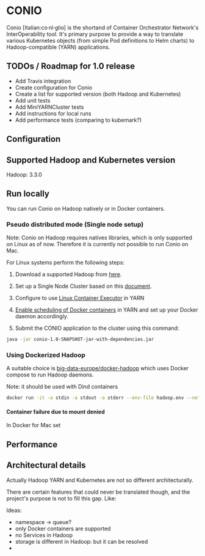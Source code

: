 # CONIO

<!--
TODO: CONIO LOGO??
-->

Conio \[Italian:co·nì·glio\] is the shortand of Container Orchestrator Network's InterOperability tool.
It's primary purpose to provide a way to translate various Kubernetes objects (from simple Pod definitions to Helm charts) to Hadoop-compatible (YARN) applications.

## TODOs / Roadmap for 1.0 release

- Add Travis integration
- Create configuration for Conio
- Create a list for supported version (both Hadoop and Kubernetes)
- Add unit tests
- Add MiniYARNCluster tests
- Add instructions for local runs
- Add performance tests (comparing to kubemark?)

## Configuration

<!--
TODO: write this part

we probably need these configurations:
- what queue should the app be placed in?
  this can be something like: static:"root.conio" or dynamic:"root."+namespace
-
-->

## Supported Hadoop and Kubernetes version

Hadoop: 3.3.0

## Run locally

You can run Conio on Hadoop natively or in Docker containers. 

### Pseudo distributed mode (Single node setup)

Note: Conio on Hadoop requires natives libraries, which is only supported on Linux as of now. 
Therefore it is currently not possible to run Conio on Mac.

For Linux systems perform the following steps:

1. Download a supported Hadoop from [here](https://archive.apache.org/dist/hadoop/common/hadoop-3.3.0/hadoop-3.3.0.tar.gz).

1. Set up a Single Node Cluster based on this [document](https://hadoop.apache.org/docs/current/hadoop-project-dist/hadoop-common/SingleCluster.html).

1. Configure to use [Linux Container Executor](https://hadoop.apache.org/docs/r3.3.0/hadoop-yarn/hadoop-yarn-site/SecureContainer.html#Linux_Secure_Container_Executor) in YARN

1. [Enable scheduling of Docker containers](https://hadoop.apache.org/docs/r3.3.0/hadoop-yarn/hadoop-yarn-site/DockerContainers.html) in YARN and set up your Docker daemon accordingly.

1. Submit the CONIO application to the cluster using this command:
```bash
java -jar conio-1.0-SNAPSHOT-jar-with-dependencies.jar
```

### Using Dockerized Hadoop

A suitable choice is [big-data-europe/docker-hadoop](https://github.com/big-data-europe/docker-hadoop) which uses Docker compose to run Hadoop daemons.

Note: it should be used with Dind containers

```bash
docker run -it -a stdin -a stdout -a stderr --env-file hadoop.env --network docker-hadoop_default -v $(PWD)/conio:/conio conio/base:master -- sudo -u conio java -jar /conio/conio-1.0-SNAPSHOT-jar-with-dependencies.jar -yaml /conio/pod.yaml --queue default
```

#### Container failure due to mount denied

In Docker for Mac set 

## Performance

<!--
TODO: might be interesting to compare on some samples
note: this number does not imply anything
-->

## Architectural details

Actually Hadoop YARN and Kubernetes are not so different architecturally.

There are certain features that could never be translated though, and the project's purpose is not to fill this gap.
Like: <!-- TODO: fill this -->

Ideas:
- namespace -> queue?
- only Docker containers are supported
- no Services in Hadoop
- storage is different in Hadoop: but it can be resolved
-   
